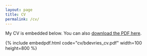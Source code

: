 ```yaml
---
layout: page
title: CV
permalink: /cv/
---
```


My CV is embedded below. You can also [download the PDF here](/cv/bdevries_cv.pdf).

{% include embedpdf.html code="cv/bdevries_cv.pdf" width=100 height=800 %}

